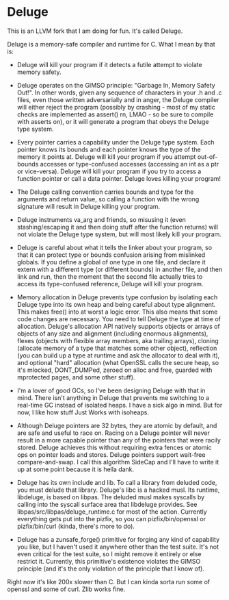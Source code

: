 # Deluge

This is an LLVM fork that I am doing for fun. It's called Deluge.

Deluge is a memory-safe compiler and runtime for C. What I mean by that is:

- Deluge will kill your program if it detects a futile attempt to violate memory safety.

- Deluge operates on the GIMSO principle: "Garbage In, Memory Safety Out!". In other words, given any
  sequence of characters in your .h and .c files, even those written adversarially and in anger, the
  Deluge compiler will either reject the program (possibly by crashing - most of my static checks are
  implemented as assert() rn, LMAO - so be sure to compile with asserts on), or it will generate a
  program that obeys the Deluge type system.

- Every pointer carries a capability under the Deluge type system. Each pointer knows its bounds and
  each pointer knows the type of the memory it points at. Deluge will kill your program if you attempt
  out-of-bounds accesses or type-confused accesses (accessing an int as a ptr or vice-versa). Deluge
  will kill your program if you try to access a function pointer or call a data pointer. Deluge loves
  killing your program!

- The Deluge calling convention carries bounds and type for the arguments and return value, so calling
  a function with the wrong signature will result in Deluge killing your program.

- Deluge instruments va_arg and friends, so misusing it (even stashing/escaping it and then doing
  stuff after the function returns) will not violate the Deluge type system, but will most likely kill
  your program.

- Deluge is careful about what it tells the linker about your program, so that it can protect type or
  bounds confusion arising from mislinked globals. If you define a global of one type in one file, and
  declare it extern with a different type (or different bounds) in another file, and then link and run,
  then the moment that the second file actually tries to access its type-confused reference, Deluge
  will kill your program.

- Memory allocation in Deluge prevents type confusion by isolating each Deluge type into its own heap
  and being careful about type alignment. This makes free() into at worst a logic error. This also
  means that some code changes are necessary. You need to tell Deluge the type at time of allocation.
  Deluge's allocation API natively supports objects or arrays of objects of any size and alignment
  (including enormous alignments), flexes (objects with flexible array members, aka trailing arrays),
  cloning (allocate memory of a type that matches some other object), reflection (you can build up a
  type at runtime and ask the allocator to deal with it), and optional "hard" allocation (what OpenSSL
  calls the secure heap, so it's mlocked, DONT_DUMPed, zeroed on alloc and free, guarded with
  mprotected pages, and some other stuff).

- I'm a lover of good GCs, so I've been designing Deluge with that in mind. There isn't anything in
  Deluge that prevents me switching to a real-time GC instead of isolated heaps. I have a sick algo in
  mind. But for now, I like how stuff Just Works with isoheaps.

- Although Deluge pointers are 32 bytes, they are atomic by default, and are safe and useful to race
  on. Racing on a Deluge pointer will never result in a more capable pointer than any of the pointers
  that were racily stored. Deluge achieves this without requiring extra fences or atomic ops on pointer
  loads and stores. Deluge pointers support wait-free compare-and-swap. I call this algorithm SideCap
  and I'll have to write it up at some point because it is hella dank.

- Deluge has its own include and lib. To call a library from deluded code, you must delude that
  library. Deluge's libc is a hacked musl. Its runtime, libdeluge, is based on libpas. The deluded musl
  makes syscalls by calling into the syscall surface area that libdeluge provides. See
  libpas/src/libpas/deluge_runtime.c for most of the action. Currently everything gets put into the
  pizfix, so you can pizfix/bin/openssl or pizfix/bin/curl (kinda, there's more to do).

- Deluge has a zunsafe_forge() primitive for forging any kind of capability you like, but I haven't
  used it anywhere other than the test suite. It's not even critical for the test suite, so I might
  remove it entirely or else restrict it. Currently, this primitive's existence violates the GIMSO
  principle (and it's the only violation of the principle that I know of).

Right now it's like 200x slower than C. But I can kinda sorta run some of openssl and some of curl.
Zlib works fine.
